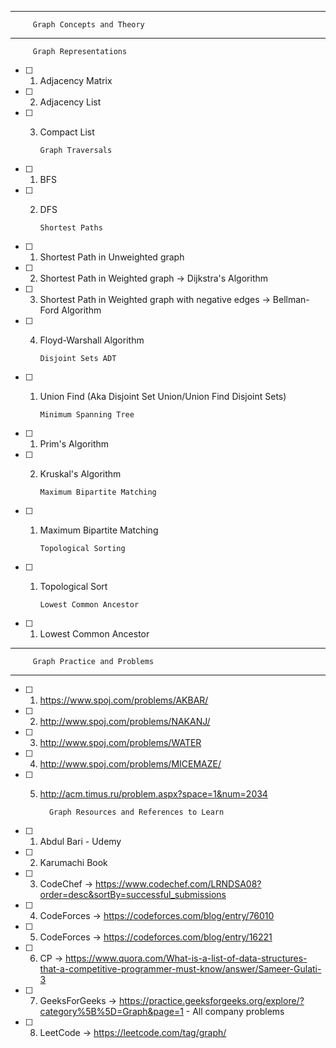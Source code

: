 
***
         Graph Concepts and Theory
***
         Graph Representations
- [ ] 1. Adjacency Matrix
- [ ] 2. Adjacency List
- [ ] 3. Compact List

         Graph Traversals
- [ ] 1. BFS
- [ ] 2. DFS

         Shortest Paths
- [ ] 1. Shortest Path in Unweighted graph
- [ ] 2. Shortest Path in Weighted graph -> Dijkstra's Algorithm
- [ ] 3. Shortest Path in Weighted graph with negative edges -> Bellman-Ford Algorithm
- [ ] 4. Floyd-Warshall Algorithm
         
         Disjoint Sets ADT
- [ ] 1. Union Find (Aka Disjoint Set Union/Union Find Disjoint Sets)

         Minimum Spanning Tree
- [ ] 1. Prim's Algorithm
- [ ] 2. Kruskal's Algorithm

         Maximum Bipartite Matching
- [ ] 1. Maximum Bipartite Matching
                      
         Topological Sorting
- [ ] 1. Topological Sort

         Lowest Common Ancestor
- [ ] 1. Lowest Common Ancestor
***
         Graph Practice and Problems
***
- [ ] 1. https://www.spoj.com/problems/AKBAR/
- [ ] 2. http://www.spoj.com/problems/NAKANJ/
- [ ] 3. http://www.spoj.com/problems/WATER
- [ ] 4. http://www.spoj.com/problems/MICEMAZE/
- [ ] 5. http://acm.timus.ru/problem.aspx?space=1&num=2034

           Graph Resources and References to Learn
- [ ] 1. Abdul Bari - Udemy
- [ ] 2. Karumachi Book
- [ ] 3. CodeChef -> https://www.codechef.com/LRNDSA08?order=desc&sortBy=successful_submissions
- [ ] 4. CodeForces -> https://codeforces.com/blog/entry/76010
- [ ] 5. CodeForces -> https://codeforces.com/blog/entry/16221
- [ ] 6. CP -> https://www.quora.com/What-is-a-list-of-data-structures-that-a-competitive-programmer-must-know/answer/Sameer-Gulati-3
- [ ] 7. GeeksForGeeks -> https://practice.geeksforgeeks.org/explore/?category%5B%5D=Graph&page=1 - All company problems
- [ ] 8. LeetCode -> https://leetcode.com/tag/graph/

